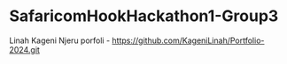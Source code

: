 # SafaricomHookHackathon1-Group3
Linah Kageni Njeru porfoli - https://github.com/KageniLinah/Portfolio-2024.git
